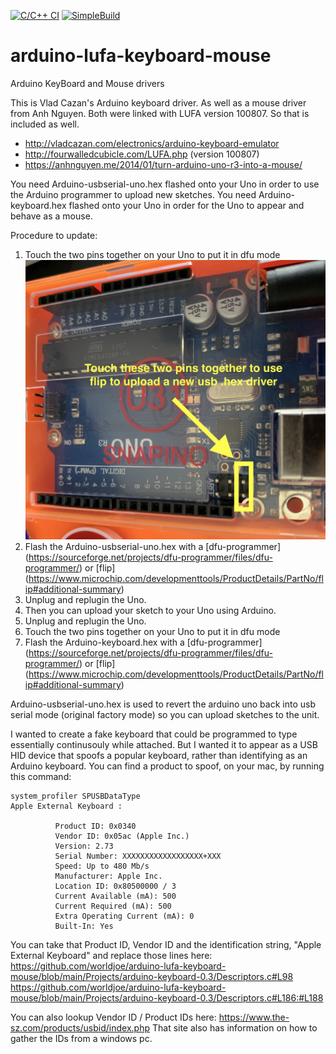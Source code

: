 [![C/C++ CI](https://github.com/worldjoe/arduino-lufa-keyboard-mouse/actions/workflows/c-cpp.yml/badge.svg)](https://github.com/worldjoe/arduino-lufa-keyboard-mouse/actions/workflows/c-cpp.yml)
[![SimpleBuild](https://github.com/worldjoe/arduino-lufa-keyboard-mouse/actions/workflows/main.yml/badge.svg)](https://github.com/worldjoe/arduino-lufa-keyboard-mouse/actions/workflows/main.yml)

# arduino-lufa-keyboard-mouse
Arduino KeyBoard and Mouse drivers

This is Vlad Cazan's Arduino keyboard driver.
As well as a mouse driver from Anh Nguyen.
Both were linked with LUFA version 100807. So that is included as well.

 * http://vladcazan.com/electronics/arduino-keyboard-emulator
 * http://fourwalledcubicle.com/LUFA.php (version 100807)
 * https://anhnguyen.me/2014/01/turn-arduino-uno-r3-into-a-mouse/

You need Arduino-usbserial-uno.hex flashed onto your Uno in order to use the Arduino programmer to upload new sketches.
You need Arduino-keyboard.hex flashed onto your Uno in order for the Uno to appear and behave as a mouse.

Procedure to update:
1. Touch the two pins together on your Uno to put it in dfu mode 
![flipUno](flipUno.jpg)
2. Flash the Arduino-usbserial-uno.hex with a [dfu-programmer] (https://sourceforge.net/projects/dfu-programmer/files/dfu-programmer/) or [flip] (https://www.microchip.com/developmenttools/ProductDetails/PartNo/flip#additional-summary) 
3. Unplug and replugin the Uno.
4. Then you can upload your sketch to your Uno using Arduino.
5. Unplug and replugin the Uno.
6. Touch the two pins together on your Uno to put it in dfu mode 
7. Flash the Arduino-keyboard.hex with a [dfu-programmer] (https://sourceforge.net/projects/dfu-programmer/files/dfu-programmer/) or [flip] (https://www.microchip.com/developmenttools/ProductDetails/PartNo/flip#additional-summary) 


Arduino-usbserial-uno.hex is used to revert the arduino uno back into usb serial mode (original factory mode) so you can upload sketches to the unit.



I wanted to create a fake keyboard that could be programmed to type essentially continusouly while attached. But I wanted it to appear as a USB HID device that spoofs a popular keyboard, rather than identifying as an Arduino keyboard.
You can find a product to spoof, on your mac, by running this command:
```
system_profiler SPUSBDataType
Apple External Keyboard :

          Product ID: 0x0340
          Vendor ID: 0x05ac (Apple Inc.)
          Version: 2.73
          Serial Number: XXXXXXXXXXXXXXXXXX+XXX
          Speed: Up to 480 Mb/s
          Manufacturer: Apple Inc.
          Location ID: 0x80500000 / 3
          Current Available (mA): 500
          Current Required (mA): 500
          Extra Operating Current (mA): 0
          Built-In: Yes
```
You can take that Product ID, Vendor ID and the identification string, "Apple External Keyboard" and replace those lines here:
https://github.com/worldjoe/arduino-lufa-keyboard-mouse/blob/main/Projects/arduino-keyboard-0.3/Descriptors.c#L98
https://github.com/worldjoe/arduino-lufa-keyboard-mouse/blob/main/Projects/arduino-keyboard-0.3/Descriptors.c#L186:#L188

You can also lookup Vendor ID / Product IDs here: https://www.the-sz.com/products/usbid/index.php
That site also has information on how to gather the IDs from a windows pc.
